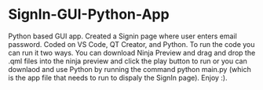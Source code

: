 # SignIn-GUI-Python-App

Python based GUI app. Created a Signin page where user enters email password. Coded on VS Code, QT Creator, and Python. To run the code you can run it two ways. You can download Ninja Preview and drag and drop the .qml files into the ninja preview and click the play button to run or you can downlaod and use Python by running the command python main.py (which is the app file that needs to run to dispaly the SignIn page). Enjoy :).
